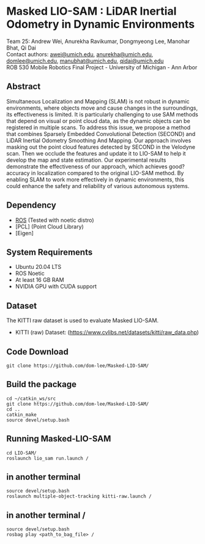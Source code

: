 # Masked LIO-SAM : LiDAR Inertial Odometry in Dynamic Environments

Team 25: Andrew Wei, Anurekha Ravikumar, Dongmyeong Lee, Manohar Bhat, Qi Dai\
Contact authors: awei@umich.edu, anurekha@umich.edu, domlee@umich.edu, manubhat@umich.edu, qidai@umich.edu \
ROB 530 Mobile Robotics Final Project - University of Michigan - Ann Arbor

## Abstract
Simultaneous Localization and Mapping (SLAM) is not robust in dynamic environments, where objects move and cause changes in the surroundings, its effectiveness is limited. It is particularly challenging to use SAM methods that depend on visual or point cloud data, as the dynamic objects can be registered in multiple scans. To address this issue, we propose a method that combines Sparsely Embedded Convolutional Detection (SECOND) and LiDAR Inertial Odometry Smoothing And Mapping. Our approach involves masking out the point cloud features detected by SECOND in the Velodyne scan. Then we occlude the features and update it to LIO-SAM to help it develop the map and state estimation. Our experimental results demonstrate the effectiveness of our approach, which achieves good? accuracy in localization compared to the original LIO-SAM method. By enabling SLAM to work more effectively in dynamic environments, this could enhance the safety and reliability of various autonomous systems.

## Dependency
- [ROS](http://wiki.ros.org/ROS/Installation) (Tested with noetic distro)
- [PCL] (Point Cloud Library)
- [Eigen]


## System Requirements
- Ubuntu 20.04 LTS
- ROS Noetic
- At least 16 GB RAM
- NVIDIA GPU with CUDA support


## Dataset
The KITTI raw dataset is used to evaluate Masked LIO-SAM.
- KITTI (raw) Dataset: (https://www.cvlibs.net/datasets/kitti/raw_data.php)


## Code Download
```
git clone https://github.com/dom-lee/Masked-LIO-SAM/
```

## Build the package
```
cd ~/catkin_ws/src
git clone https://github.com/dom-lee/Masked-LIO-SAM/
cd ..
catkin_make
source devel/setup.bash
````

## Running Masked-LIO-SAM
```
cd LIO-SAM/
roslaunch lio_sam run.launch /
```

## in another terminal 
```
source devel/setup.bash
roslaunch multiple-object-tracking kitti-raw.launch /
```

## in another terminal /
```
source devel/setup.bash
rosbag play <path_to_bag_file> /
```

